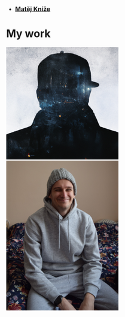 - ### [Matěj Kníže](https://matej-knize.github.io/english-for-designers/03-content-first/)
   
# My work




 <img src="images/fearful_man.png" width="300" height="300" alt="abstract silhouette of man with fear of tomorow" >  <img src="images/smiling_me.JPG" width="300" height="400" alt="me sitting smilingly in a hoodie set" > 
